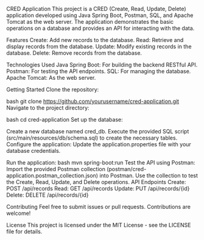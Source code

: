 CRED Application
This project is a CRED (Create, Read, Update, Delete) application developed using Java Spring Boot, Postman, SQL, and Apache Tomcat as the web server. The application demonstrates the basic operations on a database and provides an API for interacting with the data.

Features
Create: Add new records to the database.
Read: Retrieve and display records from the database.
Update: Modify existing records in the database.
Delete: Remove records from the database.

Technologies Used
Java Spring Boot: For building the backend RESTful API.
Postman: For testing the API endpoints.
SQL: For managing the database.
Apache Tomcat: As the web server.

Getting Started
Clone the repository:

bash
git clone https://github.com/yourusername/cred-application.git
Navigate to the project directory:

bash
cd cred-application
Set up the database:

Create a new database named cred_db.
Execute the provided SQL script (src/main/resources/db/schema.sql) to create the necessary tables.
Configure the application:
Update the application.properties file with your database credentials.

Run the application:
bash
mvn spring-boot:run
Test the API using Postman:
Import the provided Postman collection (postman/cred-application.postman_collection.json) into Postman.
Use the collection to test the Create, Read, Update, and Delete operations.
API Endpoints
Create: POST /api/records
Read: GET /api/records
Update: PUT /api/records/{id}
Delete: DELETE /api/records/{id}

Contributing
Feel free to submit issues or pull requests. Contributions are welcome!

License
This project is licensed under the MIT License - see the LICENSE file for details.
